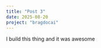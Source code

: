 ```yaml
---
title: "Post 3"
date: 2025-08-20
project: "bragdocai"
---
```


I build this thing and it was awesome